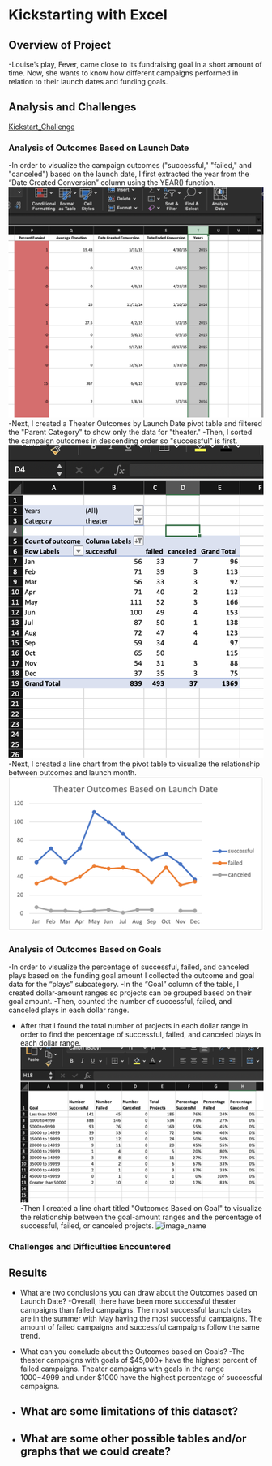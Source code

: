 # Kickstarting with Excel

## Overview of Project
-Louise’s play, Fever, came close to its fundraising goal in a short amount of time. Now, she wants to know how different campaigns performed in relation to their launch dates and funding goals. 


## Analysis and Challenges
[Kickstart_Challenge](https://github.com/mpayich/kickstarter-analysis/blob/main/Kickstart_Challenge.copy.xlsx)

### Analysis of Outcomes Based on Launch Date
-In order to visualize the campaign outcomes ("successful," "failed," and "canceled") based on the launch date, I first extracted the year from the “Date Created Conversion” column using the YEAR() function. 
![image1](https://github.com/mpayich/kickstarter-analysis/blob/main/image1.png)
-Next, I created a Theater Outcomes by Launch Date pivot table and filtered the "Parent Category" to show only the data for "theater."
-Then, I sorted the campaign outcomes in descending order so "successful" is first.
![image_name](https://github.com/mpayich/kickstarter-analysis/blob/main/image2.png)
-Next, I created a line chart from the pivot table to visualize the relationship between outcomes and launch month.
![Theater_Outcomes_vs_Launch](https://github.com/mpayich/kickstarter-analysis/blob/main/Theater_Outcomes_vs_Launch.png)

### Analysis of Outcomes Based on Goals
-In order to visualize the percentage of successful, failed, and canceled plays based on the funding goal amount I collected the outcome and goal data for the “plays” subcategory.
-In the “Goal” column of the table, I created dollar-amount ranges so projects can be grouped based on their goal amount.
-Then, counted the number of successful, failed, and canceled plays in each dollar range.
- After that I found the total number of projects in each dollar range in order to find the percentage of successful, failed, and canceled plays in each dollar range.
![image_name](https://github.com/mpayich/kickstarter-analysis/blob/main/image3.png)
-Then I created a line chart titled "Outcomes Based on Goal" to visualize the relationship between the goal-amount ranges and the percentage of successful, failed, or canceled projects.
![image_name](path/to/Outcomes_based_on_goals.png)

### Challenges and Difficulties Encountered

## Results

- What are two conclusions you can draw about the Outcomes based on Launch Date?
	-Overall, there have been more successful theater campaigns than failed campaigns. The most successful launch dates are in the summer with May having the most successful campaigns. The amount of failed campaigns and successful campaigns follow the same trend. 

- What can you conclude about the Outcomes based on Goals?
	-The theater campaigns with goals of $45,000+ have the highest percent of failed campaigns. Theater campaigns with goals in the range $1000-$4999 and under $1000 have the highest percentage of successful campaigns.

- What are some limitations of this dataset?
	-

- What are some other possible tables and/or graphs that we could create?
	-
